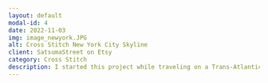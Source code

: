```yaml
---
layout: default
modal-id: 4
date: 2022-11-03
img: image_newyork.JPG
alt: Cross Stitch New York City Skyline
client: SatsumaStreet on Etsy
category: Cross Stitch
description: I started this project while traveling on a Trans-Atlantic cruise from Spain which ended in New York City. This was my first trip to New York. 
---
```

